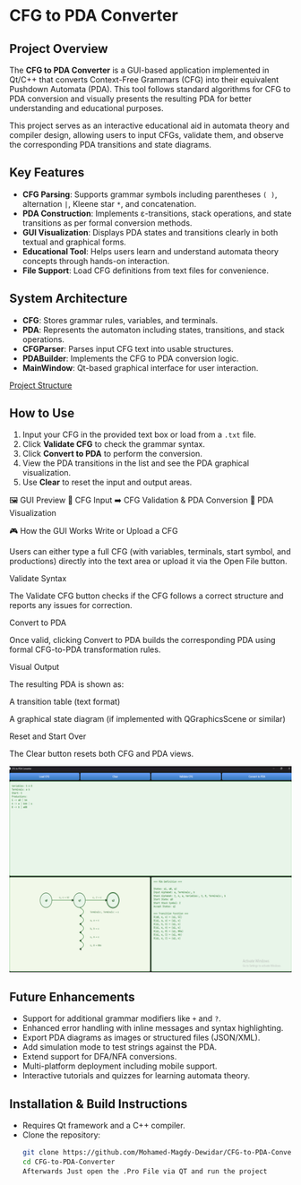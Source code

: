 # CFG to PDA Converter

## Project Overview
The **CFG to PDA Converter** is a GUI-based application implemented in Qt/C++ that converts Context-Free Grammars (CFG) into their equivalent Pushdown Automata (PDA). This tool follows standard algorithms for CFG to PDA conversion and visually presents the resulting PDA for better understanding and educational purposes.

This project serves as an interactive educational aid in automata theory and compiler design, allowing users to input CFGs, validate them, and observe the corresponding PDA transitions and state diagrams.

## Key Features
- **CFG Parsing**: Supports grammar symbols including parentheses `( )`, alternation `|`, Kleene star `*`, and concatenation.
- **PDA Construction**: Implements ε-transitions, stack operations, and state transitions as per formal conversion methods.
- **GUI Visualization**: Displays PDA states and transitions clearly in both textual and graphical forms.
- **Educational Tool**: Helps users learn and understand automata theory concepts through hands-on interaction.
- **File Support**: Load CFG definitions from text files for convenience.

## System Architecture
- **CFG**: Stores grammar rules, variables, and terminals.
- **PDA**: Represents the automaton including states, transitions, and stack operations.
- **CFGParser**: Parses input CFG text into usable structures.
- **PDABuilder**: Implements the CFG to PDA conversion logic.
- **MainWindow**: Qt-based graphical interface for user interaction.


[Project Structure](images/Project_structure.png)

## How to Use
1. Input your CFG in the provided text box or load from a `.txt` file.
2. Click **Validate CFG** to check the grammar syntax.
3. Click **Convert to PDA** to perform the conversion.
4. View the PDA transitions in the list and see the PDA graphical visualization.
5. Use **Clear** to reset the input and output areas.

🖼️ GUI Preview
📌 CFG Input	➡️ CFG Validation & PDA Conversion	🔁 PDA Visualization

🎮 How the GUI Works
Write or Upload a CFG

Users can either type a full CFG (with variables, terminals, start symbol, and productions) directly into the text area or upload it via the Open File button.

Validate Syntax

The Validate CFG button checks if the CFG follows a correct structure and reports any issues for correction.

Convert to PDA

Once valid, clicking Convert to PDA builds the corresponding PDA using formal CFG-to-PDA transformation rules.

Visual Output

The resulting PDA is shown as:

A transition table (text format)

A graphical state diagram (if implemented with QGraphicsScene or similar)

Reset and Start Over

The Clear button resets both CFG and PDA views.

 
![Gui Application](images/CFG_to_PDA.png)


## Future Enhancements
- Support for additional grammar modifiers like `+` and `?`.
- Enhanced error handling with inline messages and syntax highlighting.
- Export PDA diagrams as images or structured files (JSON/XML).
- Add simulation mode to test strings against the PDA.
- Extend support for DFA/NFA conversions.
- Multi-platform deployment including mobile support.
- Interactive tutorials and quizzes for learning automata theory.


## Installation & Build Instructions
- Requires Qt framework and a C++ compiler.
- Clone the repository:
  ```bash
  git clone https://github.com/Mohamed-Magdy-Dewidar/CFG-to-PDA-Converter.git
  cd CFG-to-PDA-Converter
  Afterwards Just open the .Pro File via QT and run the project







